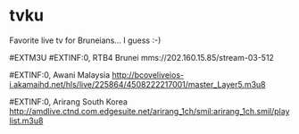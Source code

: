 # tvku
Favorite live tv for Bruneians... I guess :-) 

#EXTM3U
#EXTINF:0, RTB4 Brunei
mms://202.160.15.85/stream-03-512

#EXTINF:0, Awani Malaysia
http://bcoveliveios-i.akamaihd.net/hls/live/225864/4508222217001/master_Layer5.m3u8

#EXTINF:0, Arirang South Korea
http://amdlive.ctnd.com.edgesuite.net/arirang_1ch/smil:arirang_1ch.smil/playlist.m3u8
